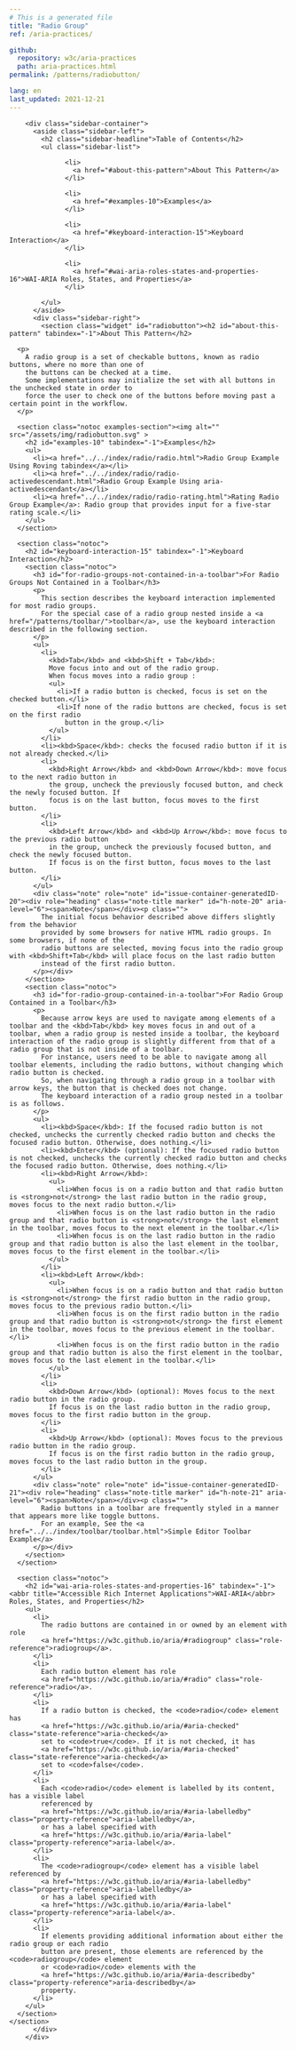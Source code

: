 ```yaml
---
# This is a generated file
title: "Radio Group"
ref: /aria-practices/

github:
  repository: w3c/aria-practices
  path: aria-practices.html
permalink: /patterns/radiobutton/

lang: en
last_updated: 2021-12-21
---
```



<link rel="stylesheet" href="/assets/styles.css">
<!-- Code highlighting styles -->
<link rel="stylesheet" href="/index/css/github.css">

<div>

        <div class="sidebar-container">
          <aside class="sidebar-left">
            <h2 class="sidebar-headline">Table of Contents</h2>
            <ul class="sidebar-list">
              
                  <li>
                    <a href="#about-this-pattern">About This Pattern</a>
                  </li>
                 
                  <li>
                    <a href="#examples-10">Examples</a>
                  </li>
                 
                  <li>
                    <a href="#keyboard-interaction-15">Keyboard Interaction</a>
                  </li>
                 
                  <li>
                    <a href="#wai-aria-roles-states-and-properties-16">WAI-ARIA Roles, States, and Properties</a>
                  </li>
                
            </ul>
          </aside>
          <div class="sidebar-right">
            <section class="widget" id="radiobutton"><h2 id="about-this-pattern" tabindex="-1">About This Pattern</h2>
      
      <p>
        A radio group is a set of checkable buttons, known as radio buttons, where no more than one of
        the buttons can be checked at a time.
        Some implementations may initialize the set with all buttons in the unchecked state in order to
        force the user to check one of the buttons before moving past a certain point in the workflow.
      </p>

      <section class="notoc examples-section"><img alt="" src="/assets/img/radiobutton.svg" >
        <h2 id="examples-10" tabindex="-1">Examples</h2>
        <ul>
          <li><a href="../../index/radio/radio.html">Radio Group Example Using Roving tabindex</a></li>
          <li><a href="../../index/radio/radio-activedescendant.html">Radio Group Example Using aria-activedescendant</a></li>
          <li><a href="../../index/radio/radio-rating.html">Rating Radio Group Example</a>: Radio group that provides input for a five-star rating scale.</li>
        </ul>
      </section>

      <section class="notoc">
        <h2 id="keyboard-interaction-15" tabindex="-1">Keyboard Interaction</h2>
        <section class="notoc">
          <h3 id="for-radio-groups-not-contained-in-a-toolbar">For Radio Groups Not Contained in a Toolbar</h3>
          <p>
            This section describes the keyboard interaction implemented for most radio groups.
            For the special case of a radio group nested inside a <a href="/patterns/toolbar/">toolbar</a>, use the keyboard interaction described in the following section.
          </p>
          <ul>
            <li>
              <kbd>Tab</kbd> and <kbd>Shift + Tab</kbd>:
              Move focus into and out of the radio group.
              When focus moves into a radio group :
              <ul>
                <li>If a radio button is checked, focus is set on the checked button.</li>
                <li>If none of the radio buttons are checked, focus is set on the first radio
                  button in the group.</li>
              </ul>
            </li>
            <li><kbd>Space</kbd>: checks the focused radio button if it is not already checked.</li>
            <li>
              <kbd>Right Arrow</kbd> and <kbd>Down Arrow</kbd>: move focus to the next radio button in
              the group, uncheck the previously focused button, and check the newly focused button. If
              focus is on the last button, focus moves to the first button.
            </li>
            <li>
              <kbd>Left Arrow</kbd> and <kbd>Up Arrow</kbd>: move focus to the previous radio button
              in the group, uncheck the previously focused button, and check the newly focused button.
              If focus is on the first button, focus moves to the last button.
            </li>
          </ul>
          <div class="note" role="note" id="issue-container-generatedID-20"><div role="heading" class="note-title marker" id="h-note-20" aria-level="6"><span>Note</span></div><p class="">
            The initial focus behavior described above differs slightly from the behavior
            provided by some browsers for native HTML radio groups. In some browsers, if none of the
            radio buttons are selected, moving focus into the radio group with <kbd>Shift+Tab</kbd> will place focus on the last radio button
            instead of the first radio button.
          </p></div>
        </section>
        <section class="notoc">
          <h3 id="for-radio-group-contained-in-a-toolbar">For Radio Group Contained in a Toolbar</h3>
          <p>
            Because arrow keys are used to navigate among elements of a toolbar and the <kbd>Tab</kbd> key moves focus in and out of a toolbar, when a radio group is nested inside a toolbar, the keyboard interaction of the radio group is slightly different from that of a radio group that is not inside of a toolbar.
            For instance, users need to be able to navigate among all toolbar elements, including the radio buttons, without changing which radio button is checked.
            So, when navigating through a radio group in a toolbar with arrow keys, the button that is checked does not change.
            The keyboard interaction of a radio group nested in a toolbar is as follows.
          </p>
          <ul>
            <li><kbd>Space</kbd>: If the focused radio button is not checked, unchecks the currently checked radio button and checks the focused radio button. Otherwise, does nothing.</li>
            <li><kbd>Enter</kbd> (optional): If the focused radio button is not checked, unchecks the currently checked radio button and checks the focused radio button. Otherwise, does nothing.</li>
            <li><kbd>Right Arrow</kbd>:
              <ul>
                <li>When focus is on a radio button and that radio button is <strong>not</strong> the last radio button in the radio group, moves focus to the next radio button.</li>
                <li>When focus is on the last radio button in the radio group and that radio button is <strong>not</strong> the last element in the toolbar, moves focus to the next element in the toolbar.</li>
                <li>When focus is on the last radio button in the radio group and that radio button is also the last element in the toolbar, moves focus to the first element in the toolbar.</li>
              </ul>
            </li>
            <li><kbd>Left Arrow</kbd>:
              <ul>
                <li>When focus is on a radio button and that radio button is <strong>not</strong> the first radio button in the radio group, moves focus to the previous radio button.</li>
                <li>When focus is on the first radio button in the radio group and that radio button is <strong>not</strong> the first element in the toolbar, moves focus to the previous element in the toolbar.</li>
                <li>When focus is on the first radio button in the radio group and that radio button is also the first element in the toolbar, moves focus to the last element in the toolbar.</li>
              </ul>
            </li>
            <li>
              <kbd>Down Arrow</kbd> (optional): Moves focus to the next radio button in the radio group.
              If focus is on the last radio button in the radio group, moves focus to the first radio button in the group.
            </li>
            <li>
              <kbd>Up Arrow</kbd> (optional): Moves focus to the previous radio button in the radio group.
              If focus is on the first radio button in the radio group, moves focus to the last radio button in the group.
            </li>
          </ul>
          <div class="note" role="note" id="issue-container-generatedID-21"><div role="heading" class="note-title marker" id="h-note-21" aria-level="6"><span>Note</span></div><p class="">
            Radio buttons in a toolbar are frequently styled in a manner that appears more like toggle buttons.
            For an example, See the <a href="../../index/toolbar/toolbar.html">Simple Editor Toolbar Example</a>
          </p></div>
        </section>
      </section>

      <section class="notoc">
        <h2 id="wai-aria-roles-states-and-properties-16" tabindex="-1"><abbr title="Accessible Rich Internet Applications">WAI-ARIA</abbr> Roles, States, and Properties</h2>
        <ul>
          <li>
            The radio buttons are contained in or owned by an element with role
            <a href="https://w3c.github.io/aria/#radiogroup" class="role-reference">radiogroup</a>.
          </li>
          <li>
            Each radio button element has role
            <a href="https://w3c.github.io/aria/#radio" class="role-reference">radio</a>.
          </li>
          <li>
            If a radio button is checked, the <code>radio</code> element has
            <a href="https://w3c.github.io/aria/#aria-checked" class="state-reference">aria-checked</a>
            set to <code>true</code>. If it is not checked, it has
            <a href="https://w3c.github.io/aria/#aria-checked" class="state-reference">aria-checked</a>
            set to <code>false</code>.
          </li>
          <li>
            Each <code>radio</code> element is labelled by its content, has a visible label
            referenced by
            <a href="https://w3c.github.io/aria/#aria-labelledby" class="property-reference">aria-labelledby</a>,
            or has a label specified with
            <a href="https://w3c.github.io/aria/#aria-label" class="property-reference">aria-label</a>.
          </li>
          <li>
            The <code>radiogroup</code> element has a visible label referenced by
            <a href="https://w3c.github.io/aria/#aria-labelledby" class="property-reference">aria-labelledby</a>
            or has a label specified with
            <a href="https://w3c.github.io/aria/#aria-label" class="property-reference">aria-label</a>.
          </li>
          <li>
            If elements providing additional information about either the radio group or each radio
            button are present, those elements are referenced by the <code>radiogroup</code> element
            or <code>radio</code> elements with the
            <a href="https://w3c.github.io/aria/#aria-describedby" class="property-reference">aria-describedby</a>
            property.
          </li>
        </ul>
      </section>
    </section>
          </div>
        </div>
      
</div>
<script>
  var SkipToConfig = {
    settings: {
      skipTo: {
        displayOption: 'popup',
        attachElement: '#site-header',
        colorTheme: 'aria'
      }
    }
  };
</script>
<script src="/assets/skipto.min.js"></script>
